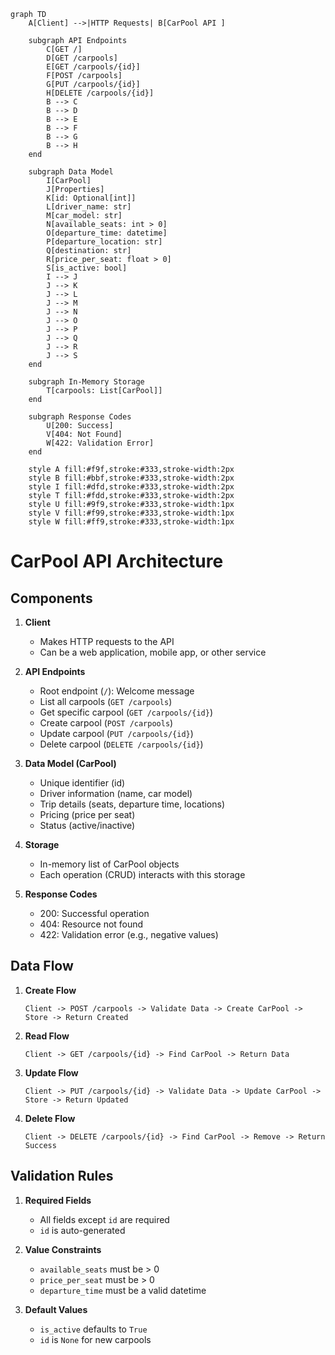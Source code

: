 ```mermaid
graph TD
    A[Client] -->|HTTP Requests| B[CarPool API ]
    
    subgraph API Endpoints
        C[GET /]
        D[GET /carpools]
        E[GET /carpools/{id}]
        F[POST /carpools]
        G[PUT /carpools/{id}]
        H[DELETE /carpools/{id}]
        B --> C
        B --> D
        B --> E
        B --> F
        B --> G
        B --> H
    end

    subgraph Data Model
        I[CarPool]
        J[Properties]
        K[id: Optional[int]]
        L[driver_name: str]
        M[car_model: str]
        N[available_seats: int > 0]
        O[departure_time: datetime]
        P[departure_location: str]
        Q[destination: str]
        R[price_per_seat: float > 0]
        S[is_active: bool]
        I --> J
        J --> K
        J --> L
        J --> M
        J --> N
        J --> O
        J --> P
        J --> Q
        J --> R
        J --> S
    end

    subgraph In-Memory Storage
        T[carpools: List[CarPool]]
    end

    subgraph Response Codes
        U[200: Success]
        V[404: Not Found]
        W[422: Validation Error]
    end

    style A fill:#f9f,stroke:#333,stroke-width:2px
    style B fill:#bbf,stroke:#333,stroke-width:2px
    style I fill:#dfd,stroke:#333,stroke-width:2px
    style T fill:#fdd,stroke:#333,stroke-width:2px
    style U fill:#9f9,stroke:#333,stroke-width:1px
    style V fill:#f99,stroke:#333,stroke-width:1px
    style W fill:#ff9,stroke:#333,stroke-width:1px
```

# CarPool API Architecture

## Components

1. **Client**
   - Makes HTTP requests to the API
   - Can be a web application, mobile app, or other service

2. **API Endpoints**
   - Root endpoint (`/`): Welcome message
   - List all carpools (`GET /carpools`)
   - Get specific carpool (`GET /carpools/{id}`)
   - Create carpool (`POST /carpools`)
   - Update carpool (`PUT /carpools/{id}`)
   - Delete carpool (`DELETE /carpools/{id}`)

3. **Data Model (CarPool)**
   - Unique identifier (id)
   - Driver information (name, car model)
   - Trip details (seats, departure time, locations)
   - Pricing (price per seat)
   - Status (active/inactive)

4. **Storage**
   - In-memory list of CarPool objects
   - Each operation (CRUD) interacts with this storage

5. **Response Codes**
   - 200: Successful operation
   - 404: Resource not found
   - 422: Validation error (e.g., negative values)

## Data Flow

1. **Create Flow**
   ```
   Client -> POST /carpools -> Validate Data -> Create CarPool -> Store -> Return Created
   ```

2. **Read Flow**
   ```
   Client -> GET /carpools/{id} -> Find CarPool -> Return Data
   ```

3. **Update Flow**
   ```
   Client -> PUT /carpools/{id} -> Validate Data -> Update CarPool -> Store -> Return Updated
   ```

4. **Delete Flow**
   ```
   Client -> DELETE /carpools/{id} -> Find CarPool -> Remove -> Return Success
   ```

## Validation Rules

1. **Required Fields**
   - All fields except `id` are required
   - `id` is auto-generated

2. **Value Constraints**
   - `available_seats` must be > 0
   - `price_per_seat` must be > 0
   - `departure_time` must be a valid datetime

3. **Default Values**
   - `is_active` defaults to `True`
   - `id` is `None` for new carpools 